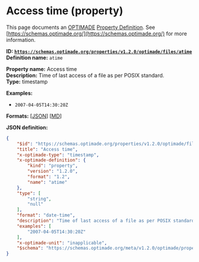 # Access time (property)
This page documents an [OPTIMADE](https://www.optimade.org/) [Property Definition](https://schemas.optimade.org/#definitions). See [https://schemas.optimade.org/](https://schemas.optimade.org/) for more information.

**ID: [`https://schemas.optimade.org/properties/v1.2.0/optimade/files/atime`](https://schemas.optimade.org/properties/v1.2.0/optimade/files/atime)**  
**Definition name:** `atime`

**Property name:** Access time  
**Description:** Time of last access of a file as per POSIX standard.  
**Type:** timestamp  



**Examples:**

- `2007-04-05T14:30:20Z`

**Formats:** [[JSON](atime.json)] [[MD](atime.md)]

**JSON definition:**

``` json
{
    "$id": "https://schemas.optimade.org/properties/v1.2.0/optimade/files/atime",
    "title": "Access time",
    "x-optimade-type": "timestamp",
    "x-optimade-definition": {
        "kind": "property",
        "version": "1.2.0",
        "format": "1.2",
        "name": "atime"
    },
    "type": [
        "string",
        "null"
    ],
    "format": "date-time",
    "description": "Time of last access of a file as per POSIX standard.",
    "examples": [
        "2007-04-05T14:30:20Z"
    ],
    "x-optimade-unit": "inapplicable",
    "$schema": "https://schemas.optimade.org/meta/v1.2.0/optimade/property_definition.md"
}
```